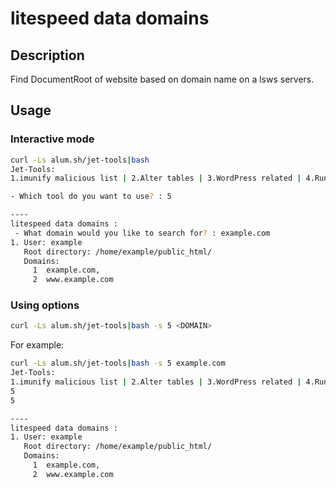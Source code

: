 # litespeed data domains

## Description
Find DocumentRoot of website based on domain name on a lsws servers.

## Usage

### Interactive mode
```sh
curl -Ls alum.sh/jet-tools|bash
Jet-Tools:
1.imunify malicious list | 2.Alter tables | 3.WordPress related | 4.Running proc | 5.litespeed data domains | 6.download data

- Which tool do you want to use? : 5

----
litespeed data domains :
 - What domain would you like to search for? : example.com
1. User: example
   Root directory: /home/example/public_html/
   Domains: 
     1	example.com,
     2	www.example.com
```

### Using options
```sh
curl -Ls alum.sh/jet-tools|bash -s 5 <DOMAIN>
```
For example:
```sh
curl -Ls alum.sh/jet-tools|bash -s 5 example.com
Jet-Tools:
1.imunify malicious list | 2.Alter tables | 3.WordPress related | 4.Running proc | 5.litespeed data domains | 6.download data
5
5

----
litespeed data domains :
1. User: example
   Root directory: /home/example/public_html/
   Domains: 
     1	example.com,
     2	www.example.com
```